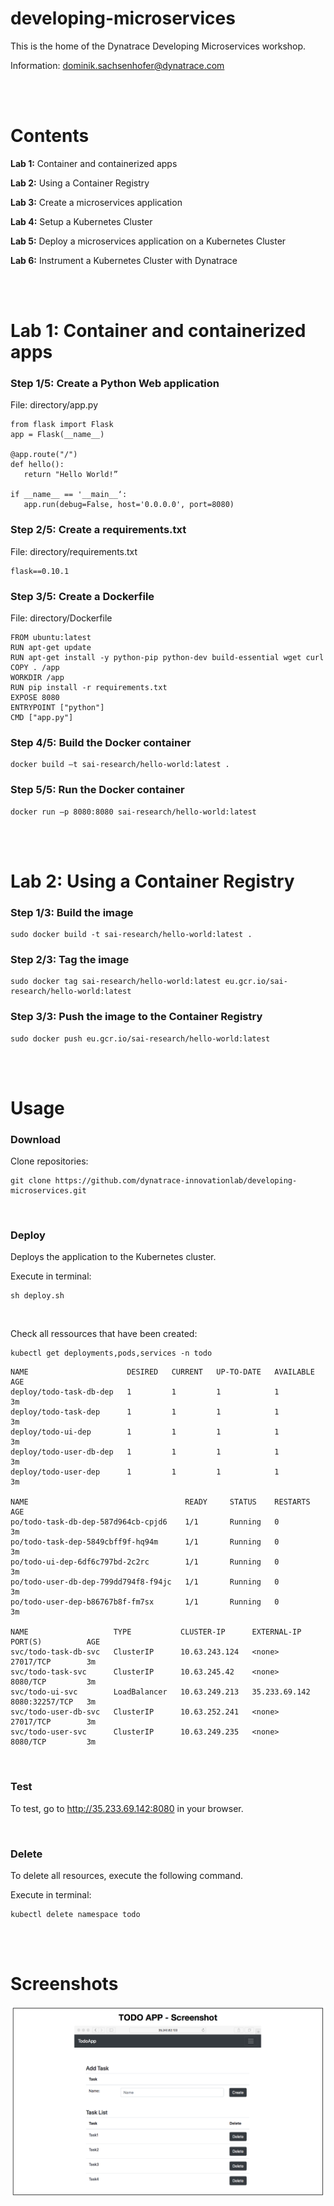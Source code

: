 # developing-microservices

This is the home of the Dynatrace Developing Microservices workshop.

Information: dominik.sachsenhofer@dynatrace.com

<br>
<br>

# Contents

__Lab 1:__ Container and containerized apps

__Lab 2:__ Using a Container Registry

__Lab 3:__ Create a microservices application

__Lab 4:__ Setup a Kubernetes Cluster

__Lab 5:__ Deploy a microservices application on a Kubernetes Cluster

__Lab 6:__ Instrument a Kubernetes Cluster with Dynatrace

<br>
<br>

# Lab 1: Container and containerized apps

### Step 1/5: Create a Python Web application

File: directory/app.py

```
from flask import Flask 
app = Flask(__name__) 

@app.route("/")
def hello(): 
   return "Hello World!”

if __name__ == '__main__‘:
   app.run(debug=False, host='0.0.0.0', port=8080)
```

### Step 2/5: Create a requirements.txt

File: directory/requirements.txt

```
flask==0.10.1
```

### Step 3/5: Create a Dockerfile

File: directory/Dockerfile

```
FROM ubuntu:latest 
RUN apt-get update 
RUN apt-get install -y python-pip python-dev build-essential wget curl COPY . /app 
WORKDIR /app 
RUN pip install -r requirements.txt 
EXPOSE 8080 
ENTRYPOINT ["python"] 
CMD ["app.py"]
```

### Step 4/5: Build the Docker container

```
docker build –t sai-research/hello-world:latest .
```

### Step 5/5: Run the Docker container

```
docker run –p 8080:8080 sai-research/hello-world:latest
```

<br>
<br>

# Lab 2: Using a Container Registry

### Step 1/3: Build the image

```
sudo docker build -t sai-research/hello-world:latest .
```

### Step 2/3: Tag the image

```
sudo docker tag sai-research/hello-world:latest eu.gcr.io/sai-research/hello-world:latest 
```

### Step 3/3: Push the image to the Container Registry

```
sudo docker push eu.gcr.io/sai-research/hello-world:latest
```

<br>
<br>

# Usage

### Download

Clone repositories:

```
git clone https://github.com/dynatrace-innovationlab/developing-microservices.git
```

<br>

### Deploy

Deploys the application to the Kubernetes cluster.

Execute in terminal:

```
sh deploy.sh
```

<br>

Check all ressources that have been created:

```
kubectl get deployments,pods,services -n todo
```

```
NAME                      DESIRED   CURRENT   UP-TO-DATE   AVAILABLE   AGE
deploy/todo-task-db-dep   1         1         1            1           3m
deploy/todo-task-dep      1         1         1            1           3m
deploy/todo-ui-dep        1         1         1            1           3m
deploy/todo-user-db-dep   1         1         1            1           3m
deploy/todo-user-dep      1         1         1            1           3m

NAME                                   READY     STATUS    RESTARTS   AGE
po/todo-task-db-dep-587d964cb-cpjd6    1/1       Running   0          3m
po/todo-task-dep-5849cbff9f-hq94m      1/1       Running   0          3m
po/todo-ui-dep-6df6c797bd-2c2rc        1/1       Running   0          3m
po/todo-user-db-dep-799dd794f8-f94jc   1/1       Running   0          3m
po/todo-user-dep-b86767b8f-fm7sx       1/1       Running   0          3m

NAME                   TYPE           CLUSTER-IP      EXTERNAL-IP     PORT(S)          AGE
svc/todo-task-db-svc   ClusterIP      10.63.243.124   <none>          27017/TCP        3m
svc/todo-task-svc      ClusterIP      10.63.245.42    <none>          8080/TCP         3m
svc/todo-ui-svc        LoadBalancer   10.63.249.213   35.233.69.142   8080:32257/TCP   3m
svc/todo-user-db-svc   ClusterIP      10.63.252.241   <none>          27017/TCP        3m
svc/todo-user-svc      ClusterIP      10.63.249.235   <none>          8080/TCP         3m
```

<br>

### Test

To test, go to http://35.233.69.142:8080 in your browser.

<br>

### Delete

To delete all resources, execute the following command.

Execute in terminal:

```
kubectl delete namespace todo
```

<br>
<br>

# Screenshots

![Todo3](./assets/img3.png)
